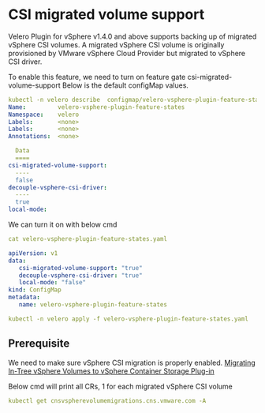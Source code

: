 # CSI migrated volume support

Velero Plugin for vSphere v1.4.0 and above supports backing up of migrated vSphere CSI volumes. A migrated vSphere CSI volume is originally provisioned by VMware vSphere Cloud Provider but migrated to vSphere CSI driver. 

To enable this feature, we need to turn on feature gate csi-migrated-volume-support
Below is the default configMap values.
```yaml
kubectl -n velero describe  configmap/velero-vsphere-plugin-feature-states
Name:         velero-vsphere-plugin-feature-states
Namespace:    velero
Labels:       <none>
Labels:       <none>
Annotations:  <none>

  Data
  ====
csi-migrated-volume-support:
  ----
  false
decouple-vsphere-csi-driver:
  ----
  true
local-mode:
```

We can turn it on with below cmd
```yaml
cat velero-vsphere-plugin-feature-states.yaml

apiVersion: v1
data:
   csi-migrated-volume-support: "true"
   decouple-vsphere-csi-driver: "true"
   local-mode: "false"
kind: ConfigMap
metadata:
   name: velero-vsphere-plugin-feature-states

kubectl -n velero apply -f velero-vsphere-plugin-feature-states.yaml
```
## Prerequisite
We need to make sure vSphere CSI migration is properly enabled.
[Migrating In-Tree vSphere Volumes to vSphere Container Storage Plug-in](https://docs.vmware.com/en/VMware-vSphere-Container-Storage-Plug-in/2.0/vmware-vsphere-csp-getting-started/GUID-968D421F-D464-4E22-8127-6CB9FF54423F.html)

Below cmd will print all CRs, 1 for each migrated vSphere CSI volume 
```yaml
kubectl get cnsvspherevolumemigrations.cns.vmware.com -A
```
